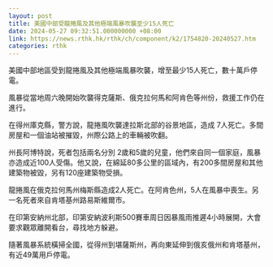 ```yaml
---
layout: post
title: 美國中部受龍捲風及其他極端風暴吹襲至少15人死亡
date: 2024-05-27 09:32:51.000000000 +08:00
link: https://news.rthk.hk/rthk/ch/component/k2/1754820-20240527.htm
categories: rthk
---
```


美國中部地區受到龍捲風及其他極端風暴吹襲，增至最少15人死亡，數十萬戶停電。

風暴從當地周六晚開始吹襲得克薩斯、俄克拉何馬和阿肯色等州份，救援工作仍在進行。

在得州庫克縣，警方說，龍捲風吹襲達拉斯北部的谷景地區，造成 7人死亡。多間房屋和一個油站被摧毀，州際公路上的車輛被吹翻。

州長阿博特說，死者包括兩名分別 2歲和5歲的兒童，他們來自同一個家庭，風暴亦造成近100人受傷。他又說，在綿延80多公里的區域內，有200多間房屋和其他建築物被毀，另有120座建築物受損。

龍捲風在俄克拉何馬州梅斯縣造成2人死亡。在阿肯色州，5人在風暴中喪生。另一名死者來自肯塔基州路易斯維爾市。

在印第安納州北部，印第安納波利斯500賽車周日因暴風雨推遲4小時展開，大會要求觀眾離開看台，尋找地方躲避。

隨著風暴系統橫掃全國，從得州到堪薩斯州，再向東延伸到俄亥俄州和肯塔基州，有近49萬用戶停電。
